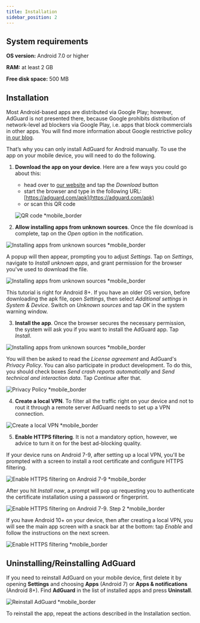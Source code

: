 ```yaml
---
title: Installation
sidebar_position: 2
---
```


## System  requirements

**OS version:** Android 7.0 or higher

**RAM:** at least 2 GB

**Free disk space:** 500 MB

## Installation

Most Android-based apps are distributed via Google Play; however, AdGuard is not presented there, because Google prohibits distribution of network-level ad blockers via Google Play, i.e. apps that block commercials in other apps. You will find more information about Google restrictive policy [in our blog](https://blog.adguard.com/en/google-removes-adguard-android-app-google-play/).

That’s why you can only install AdGuard for Android manually. To use the app on your mobile device, you will need to do the following.

1. **Download the app on your device**. Here are a few ways you could go about this:

    * head over to [our website](https://adguard.com/en/adguard-android/overview.html) and tap the *Download* button
    * start the browser and type in the following URL: [https://adguard.com/apk](https://adguard.com/apk)
    * or scan this QR code

    ![QR code *mobile_border](https://cdn.adtidy.org/content/kb/ad_blocker/android/installation/inst_qr.png)

2. **Allow installing apps from unknown sources**. Once the file download is complete, tap on the *Open* option in the notification. 

![Installing apps from unknown sources *mobile_border](https://cdn.adtidy.org/content/kb/ad_blocker/android/installation/inst_1.png)

A popup will then appear, prompting you to adjust *Settings*. Tap on *Settings*, navigate to *Install unknown apps*, and grant permission for the browser you've used to download the file.

![Installing apps from unknown sources *mobile_border](https://cdn.adtidy.org/content/kb/ad_blocker/android/installation/inst_3.png)

This tutorial is right for Android 8+. If you have an older OS version, before downloading the apk file, open *Settings*, then select *Additional settings* in *System & Device*. Switch on *Unknown sources* and tap *OK* in the system warning window.

3. **Install the app**. Once the browser secures the necessary permission, the system will ask you if you want to install the AdGuard app. Tap *Install*.

![Installing apps from unknown sources *mobile_border](https://cdn.adtidy.org/content/kb/ad_blocker/android/installation/inst_4.png)

You will then be asked to read the *License agreement* and AdGuard's *Privacy Policy*. You can also participate in product development. To do this, you should check boxes *Send crash reports automatically* and *Send technical and interaction data*. Tap *Continue* after that.

![Privacy Policy *mobile_border](https://cdn.adtidy.org/content/kb/ad_blocker/android/installation/fl_3.png)

4. **Create a local VPN**. To filter all the traffic right on your device and not to rout it through a remote server AdGuard needs to set up a VPN connection. 

![Create a local VPN *mobile_border](https://cdn.adtidy.org/content/kb/ad_blocker/android/installation/fl_2.png)

5. **Enable HTTPS filtering**. It is not a mandatory option, however, we advice to turn it on for the best ad-blocking quality.

If your device runs on Android 7-9, after setting up a local VPN, you'll be prompted with a screen to install a root certificate and configure HTTPS filtering. 

![Enable HTTPS filtering on Android 7-9 *mobile_border](https://cdn.adtidy.org/content/kb/ad_blocker/android/installation/cert_1.jpg)

After you hit *Install now*, a prompt will pop up requesting you to authenticate the certificate installation using a password or fingerprint.

![Enable HTTPS filtering on Android 7-9. Step 2 *mobile_border](https://cdn.adtidy.org/content/kb/ad_blocker/android/installation/cert_2.jpg)

If you have Android 10+ on your device, then after creating a local VPN, you will see the main app screen with a snack bar at the bottom: tap *Enable* and follow the instructions on the next screen.  

![Enable HTTPS filtering *mobile_border](https://cdn.adtidy.org/content/kb/ad_blocker/android/installation/fl_5.png)

## Uninstalling/Reinstalling AdGuard

If you need to reinstall AdGuard on your mobile device, first delete it by opening **Settings** and choosing **Apps** (Android 7) or **Apps & notifications** (Android 8+). Find **AdGuard** in the list of installed apps and press **Uninstall**.

![Reinstall AdGuard *mobile_border](https://cdn.adtidy.org/content/kb/ad_blocker/android/installation/inst_4.png)

To reinstall the app, repeat the actions described in the Installation section.